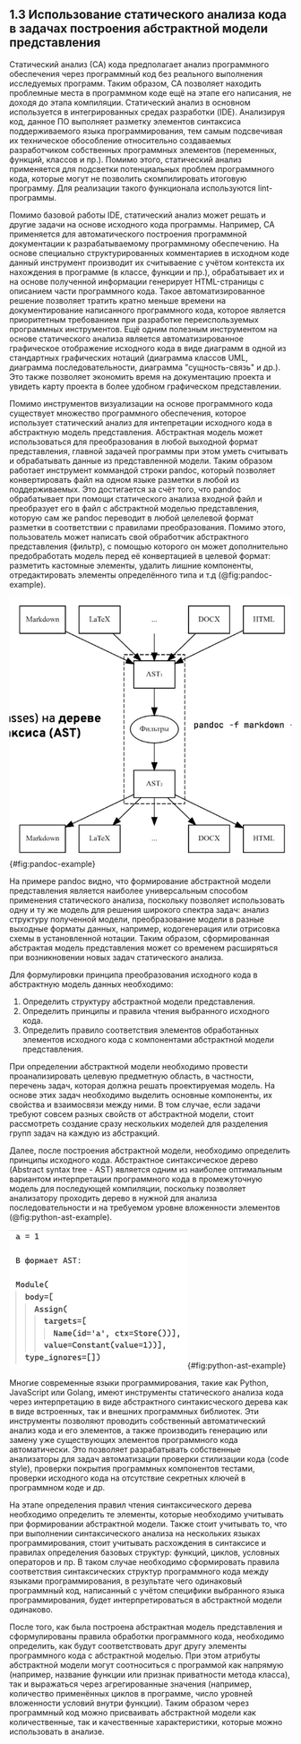 ## 1.3 Использование статического анализа кода в задачах построения абстрактной модели представления

Статический анализ (СА) кода предполагает анализ программного обеспечения
через программный код без реального выполнения исследуемых программ. Таким образом,
СА позволяет находить проблемные места в программном коде ещё на этапе его написания,
не доходя до этапа компиляции. Статический анализ в основном используется в 
интегрированных средах разработки (IDE). Анализируя код, данное ПО
выполняет разметку элементов синтаксиса поддерживаемого языка программирования,
тем самым подсвечивая их техническое обособление относительно создаваемых
разработчиком собственных программных элементов (переменных, функций, классов и пр.).
Помимо этого, статический анализ применяется для подсветки потенциальных 
проблем программного кода, которые могут не позволить скомпилировать итоговую программу.
Для реализации такого функционала используются lint-программы.

Помимо базовой работы IDE, статический анализ может 
решать и другие задачи на основе исходного кода программы. Например, СА применяется
для автоматического построения программной документации к разрабатываемому программному
обеспечению. На основе специально структурированных комментариев в исходном коде данный
инструмент производит их считываение с учётом контекста их нахождения в программе (в классе,
функции и пр.), обрабатывает их и на основе полученной информации генерирует HTML-страницы
с описанием части программного кода. Такое автоматизированное решение позволяет
тратить кратно меньше времени на документирование написанного программного кода,
которое является приоритетным требованием при разработке переиспользуемых
программных инструментов. Ещё одним полезным инструментом на основе статического анализа является
автоматизированное графическое отображение исходного кода в виде диаграмм
в одной из стандартных графических нотаций (диаграмма классов UML, диаграмма
последовательности, диаграмма "сущность-связь" и др.). Это также позволяет
экономить время на документацию проекта и увидеть карту проекта в более
удобном графическом представлении.

Помимо инструментов визуализации на основе программного кода
существует множество программного обеспечения, которое использует статический анализ
для интепретации исходного кода в абстрактную модель представления.
Абстрактная модель может использоваться для преобразования в любой выходной 
формат представления, главной задачей программы при этом уметь считывать
и обрабатывать данные из представленной модели. Таким образом работает 
инструмент коммандой строки pandoc, который позволяет конвертировать
файл на одном языке разметки в любой из поддерживаемых. Это достигается за
счёт того, что pandoc обрабатывает при помощи статического анализа входной
файл и преобразует его в файл с абстрактной моделью представления, которую
сам же pandoc переводит в любой целелевой формат разметки в соответствии
с правилами преобразования. Помимо этого, пользователь может написать свой 
обработчик абстрактного представления (фильтр), с помощью которого он может
дополнительно предобработать модель перед её конвертацией в целевой формат:
разметить кастомные элементы, удалить лишние компоненты, отредактировать
элементы определённого типа и т.д (@fig:pandoc-example). 

<!-- TODO: Втыкнуть тут какую-то схему pandoc -->
![Пример последовательности преобразований формата в pandoc](../../static/pandoc-example.png){#fig:pandoc-example}

На примере pandoc видно, что формирование абстрактной модели представления
является наиболее универсальным способом применения статического анализа, поскольку
позволяет использовать одну и ту же модель для решения широкого спектра задач:
анализ структуру полученной модели, преобразование модели в разные выходные
форматы данных, например, кодогенерация или отрисовка схемы в установленной нотации.
Таким образом, сформированная абстрактая модель представления может со временем расширяться
при возникновении новых задач статического анализа. 

Для формулировки принципа преобразования исходного кода в абстрактную
модель данных необходимо:
1) Определить структуру абстрактной модели представления.
2) Определить принципы и правила чтения выбранного исходного кода.
3) Определить правило соответствия элементов обработанных элементов исходного кода с компонентами абстрактной модели представления.

При определении абстрактной модели необходимо провести проанализировать
целевую предметную область, в частности, перечень задач, которая должна решать 
проектируемая модель. На основе этих задач необходимо выделить основные компоненты,
их свойства и взаимосвязи между ними. В том случае, если задачи требуют совсем
разных свойств от абстрактной модели, стоит рассмотреть создание сразу
нескольких моделей для разделения групп задач на каждую из абстракций.

Далее, после построения абстрактной модели, необходимо определить принципы исходного кода. 
Абстрактное синтаксическое дерево (Abstract syntax tree - AST) является одним из 
наиболее оптимальным вариантом интерпретации программного кода в промежуточную модель 
для последующей компиляции, поскольку позволяет анализатору проходить дерево 
в нужной для анализа последовательности и на требуемом уровне вложенности элементов (@fig:python-ast-example).

<!-- ! Пример AST на Python -->
![Пример AST на языке программирования Python](../../static/python-ast-example.png){#fig:python-ast-example}

Многие современные языки программирования, такие как Python, JavaScript или Golang,
имеют инструменты статического анализа кода через интерпретацию в виде 
абстрактного синтакисческого дерева как в виде встроенных, так и 
внешних программных библиотек. Эти инструменты позволяют проводить собственный
автоматический анализ кода и его элементов, а также производить генерацию или
замену уже существующих элементов программного кода автоматически. Это 
позволяет разрабатывать собственные анализаторы для задач автоматизации
проверки стилизации кода (code style), проверки покрытия программных компонентов
тестами, проверки исходного кода на отсутствие секретных ключей в программном коде
и др.

На этапе определения правил чтения синтаксического дерева необходимо определить 
те элементы, которые необходимо учитывать при формировании абстрактной модели. 
Также стоит учитывать то, что при выполнении синтаксического анализа 
на нескольких языках программирования, стоит учитывать 
расхождения в синтаксисе и правилах определения базовых структур: функций,
циклов, условных операторов и пр. В таком случае необходимо сформировать правила соответствия
синтаксических структур программного кода между языками программирования, в результате чего
одинаковый программный код, написанный с учётом специфики выбранного языка программирования, 
будет интерпретироваться в абстрактной модели одинаково.

После того, как была построена абстрактная модель представления и сформулированы правила
обработки программного кода, необходимо определить, как будут соответствовать друг другу 
элементы программного кода с абстрактной моделью. При этом атрибуты абстрактной модели 
могут соотноситься с программой как напрямую (например, название функции или признак 
приватности метода класса), так и выражаться через агрегированные значения (например, 
количество применённых циклов в программе, число уровней вложенности условий внутри функции). 
Таким образом через программный код можно присваивать абстрактной модели 
как количественные, так и качественные характеристики, которые можно использовать в анализе.